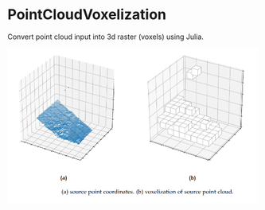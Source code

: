# PointCloudVoxelization
Convert point cloud input into 3d raster (voxels) using Julia.

<img src="docs/voxelizeExample.PNG" alt="Screenshot">
